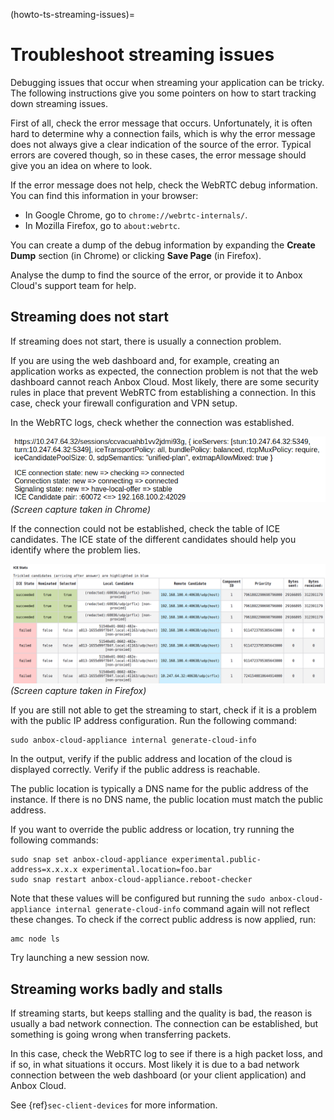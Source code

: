 (howto-ts-streaming-issues)=
# Troubleshoot streaming issues

Debugging issues that occur when streaming your application can be tricky. The following instructions give you some pointers on how to start tracking down streaming issues.

First of all, check the error message that occurs. Unfortunately, it is often hard to determine why a connection fails, which is why the error message does not always give a clear indication of the source of the error. Typical errors are covered though, so in these cases, the error message should give you an idea on where to look.

If the error message does not help, check the WebRTC debug information. You can find this information in your browser:

- In Google Chrome, go to `chrome://webrtc-internals/`.
- In Mozilla Firefox, go to `about:webrtc`.

You can create a dump of the debug information by expanding the **Create Dump** section (in Chrome) or clicking **Save Page** (in Firefox).

Analyse the dump to find the source of the error, or provide it to Anbox Cloud's support team for help.

## Streaming does not start

If streaming does not start, there is usually a connection problem.

If you are using the web dashboard and, for example, creating an application works as expected, the connection problem is not that the web dashboard cannot reach Anbox Cloud. Most likely, there are some security rules in place that prevent WebRTC from establishing a connection. In this case, check your firewall configuration and VPN setup.

In the WebRTC logs, check whether the connection was established.

![Screen capture (Chrome) showing that the connection was established](/images/stream_webrtc-connected.png)
*(Screen capture taken in Chrome)*
<br/>

If the connection could not be established, check the table of ICE candidates. The ICE state of the different candidates should help you identify where the problem lies.

![Screen capture (Firefox) showing ICE stats and candidates](/images/stream_webrtc-candidates.png)
*(Screen capture taken in Firefox)*

If you are still not able to get the streaming to start, check if it is a problem with the public IP address configuration. Run the following command:

    sudo anbox-cloud-appliance internal generate-cloud-info

In the output, verify if the public address and location of the cloud is displayed correctly. Verify if the public address is reachable.

The public location is typically a DNS name for the public address of the instance. If there is no DNS name, the public location must match the public address.

If you want to override the public address or location, try running the following commands:

```
sudo snap set anbox-cloud-appliance experimental.public-address=x.x.x.x experimental.location=foo.bar
sudo snap restart anbox-cloud-appliance.reboot-checker
```

Note that these values will be configured but running the `sudo anbox-cloud-appliance internal generate-cloud-info` command again will not reflect these changes. To check if the correct public address is now applied, run:

    amc node ls

Try launching a new session now.

## Streaming works badly and stalls

If streaming starts, but keeps stalling and the quality is bad, the reason is usually a bad network connection. The connection can be established, but something is going wrong when transferring packets.

In this case, check the WebRTC log to see if there is a high packet loss, and if so, in what situations it occurs. Most likely it is due to a bad network connection between the web dashboard (or your client application) and Anbox Cloud.

See {ref}`sec-client-devices` for more information.

